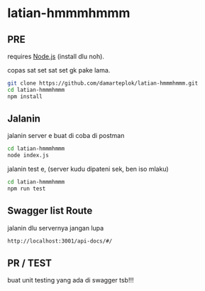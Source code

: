 # latian-hmmmhmmm

## PRE

requires [Node.js](https://nodejs.org/) (install dlu noh).

copas sat set sat set gk pake lama.

```sh
git clone https://github.com/damarteplok/latian-hmmmhmmm.git
cd latian-hmmmhmmm
npm install
```

## Jalanin

jalanin server e buat di coba di postman
```sh
cd latian-hmmmhmmm
node index.js
```

jalanin test e, (server kudu dipateni sek, ben iso mlaku)
```sh
cd latian-hmmmhmmm
npm run test
```
## Swagger list Route
jalanin dlu servernya jangan lupa
```sh
http://localhost:3001/api-docs/#/
```

## PR / TEST
buat unit testing yang ada di swagger tsb!!!
